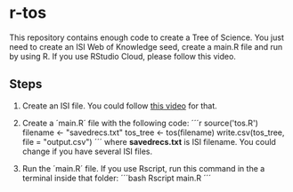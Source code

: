 # r-tos

This repository contains enough code to create a Tree of Science. You just need to create an ISI Web of Knowledge seed, create a main.R file and run by using R. If you use RStudio Cloud, please follow this video.

## Steps

1. Create an ISI file. You could follow [this video](https://www.youtube.com/watch?v=EDjzs7xkzH4) for that.

2. Create a ´main.R´ file with the following code:
  ´´´r
  source('tos.R')
  filename <-  "savedrecs.txt"
  tos_tree <- tos(filename)
  write.csv(tos_tree, file = "output.csv")
  ´´´
  where **savedrecs.txt** is ISI filename. You could change if you have several ISI files.
    
3. Run the ´main.R´ file. If you use Rscript, run this command in the a terminal inside that folder:
  ´´´bash
  Rscript main.R
  ´´´
